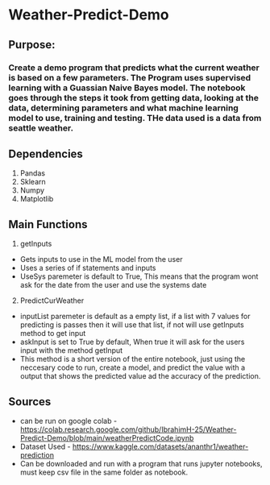 # Weather-Predict-Demo
## Purpose:
### Create a demo program that predicts what the current weather is based on a few parameters. The Program uses supervised learning with a Guassian Naive Bayes model. The notebook goes through the steps it took from getting data, looking at the data, determining parameters and what machine learning model to use, training and testing. THe data used is a data from seattle weather. 

## Dependencies
1. Pandas
2. Sklearn
3. Numpy
4. Matplotlib

## Main Functions
1. getInputs
  - Gets inputs to use in the ML model from the user
  - Uses a series of if statements and inputs
  - UseSys paremeter is default to True, This means that the program wont ask for the date from the user and use the systems date
2. PredictCurWeather
  - inputList paremeter is default as a empty list, if a list with 7 values for predicting is passes then it will use that list, if not will use getInputs method to get input
  - askInput is set to True by default, When true it will ask for the users input with the method getInput
  - This method is a short version of the entire notebook, just using the neccesary code to run, create a model, and predict the value with a output that shows the predicted value ad the accuracy of the prediction.

## Sources
- can be run on google colab - https://colab.research.google.com/github/IbrahimH-25/Weather-Predict-Demo/blob/main/weatherPredictCode.ipynb
- Dataset Used - https://www.kaggle.com/datasets/ananthr1/weather-prediction
- Can be downloaded and run with a program that runs jupyter notebooks, must keep csv file in the same folder as notebook.
